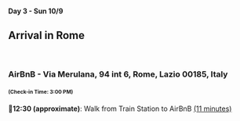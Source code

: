 #### Day 3 - Sun 10/9 
## Arrival in Rome
<br>

### AirBnB - Via Merulana, 94 int 6, Rome, Lazio 00185, Italy 
#### <span style="font-size:75%">(Check-in Time: 3:00 PM)</span>

🚶**12:30 (approximate)**: Walk from Train Station to AirBnB [(11 minutes)](https://goo.gl/maps/UoVfD7pYrtoNMjom7)